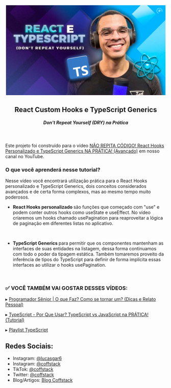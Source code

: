 <div align="center">
<img src="docs/images/cover.jpg"  width="500" alt="Logo" />
<h2>React Custom Hooks e TypeScript Generics  
</h2>
<h5>Don't Repeat Yourself (DRY) na Prática   </h4>

<br>
</div>

Este projeto foi construído para o vídeo [NÃO REPITA CÓDIGO! React Hooks Personalizado e TypeScript Generics NA PRÁTICA! (Avançado)](https://youtu.be/jfUNQYhyiaY) em nosso canal no YouTube.

### O que você aprenderá nesse tutorial?

Nesse vídeo você encontrará utilização prática para o React Hooks personalizado e TypeScript Generics, dois conceitos considerados avançados e de certa forma complexos, mas ao mesmo tempo muito poderosos.
<br>

- <b>React Hooks personalizado </b> são funções que começado com "use" e podem conter outros hooks como useState e useEffect. No vídeo criaremos um hooks chamado usePagination para reaproveitar a lógica de paginação em diferentes listas no aplicativo.

  <br>

- <b>TypeScript Generics </b> para permitir que os componentes mantenham as interfaces de suas entidades na listagem, dessa forma continuamos com todo o poder da tipagem estática. Também tomaremos proveito da inferência de tipos do TypeScript para definir de forma implícita essas interfaces ao utilizar o hooks usePagination.

  <br>

### ✅ VOCÊ TAMBÉM VAI GOSTAR DESSES VÍDEOS:

▸ [Programador Sênior | O que Faz? Como se tornar um? (Dicas e Relato Pessoal)](https://youtu.be/TgNPoV2H3Nw)

▸ [TypeScript - Por Que Usar? TypeScript vs JavaScript na PRÁTICA! (Tutorial)](https://youtu.be/r3-a9-bQx0M)

▸ [Playlist TypeScript](https://www.youtube.com/playlist?list=PLn1L40VzKSVJ8ylDbOpYJoHpeUaKEa8xC)

## Redes Sociais:

- Instagram: [@lucasgar6](https://www.instagram.com/lucasgar6/)
- Instagram: [@coffstack](https://www.instagram.com/coffstack/)
- TikTok: [@coffstack](https://www.tiktok.com/@coffstack)
- Twitter: [@coffstack](https://twitter.com/coffstack)
- Blog/Artigos: [Blog Coffstack](https://blog.coffstack.com/)
